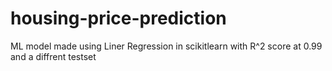 # housing-price-prediction
ML model made using Liner Regression in scikitlearn with R^2 score at 0.99 and a diffrent testset

